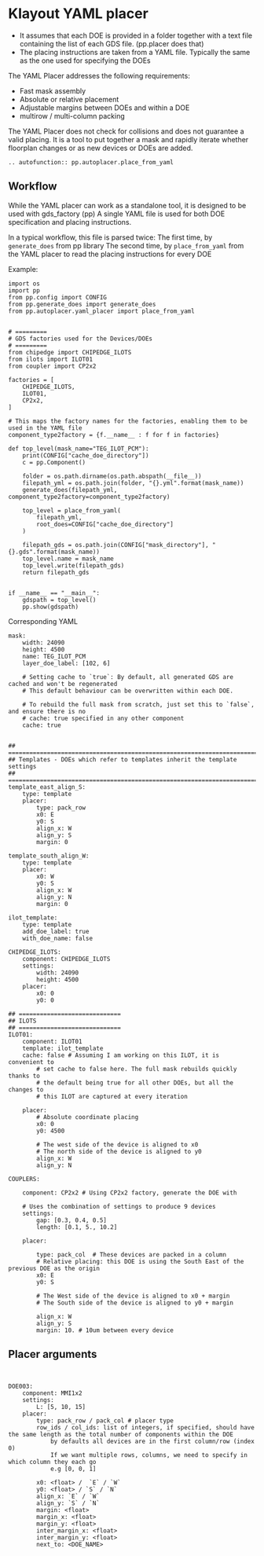 # Klayout YAML placer

- It assumes that each DOE is provided in a folder together with a text file containing the list of each GDS file. (pp.placer does that)
- The placing instructions are taken from a YAML file. Typically the same as the one
  used for specifying the DOEs

The YAML Placer addresses the following requirements:

- Fast mask assembly
- Absolute or relative placement
- Adjustable margins between DOEs and within a DOE
- multirow / multi-column packing

The YAML Placer does not check for collisions and does not guarantee a valid placing.
It is a tool to put together a mask and rapidly iterate whether floorplan changes or
as new devices or DOEs are added.

```eval_rst
.. autofunction:: pp.autoplacer.place_from_yaml
```

## Workflow

While the YAML placer can work as a standalone tool, it is designed to be used with gds_factory (pp)
A single YAML file is used for both DOE specification and placing instructions.

In a typical workflow, this file is parsed twice:
The first time, by `generate_does` from pp library
The second time, by `place_from_yaml` from the YAML placer to read the placing instructions for every DOE

Example:

```
import os
import pp
from pp.config import CONFIG
from pp.generate_does import generate_does
from pp.autoplacer.yaml_placer import place_from_yaml


# =========
# GDS factories used for the Devices/DOEs
# =========
from chipedge import CHIPEDGE_ILOTS
from ilots import ILOT01
from coupler import CP2x2

factories = [
    CHIPEDGE_ILOTS,
    ILOT01,
	CP2x2,
]

# This maps the factory names for the factories, enabling them to be used in the YAML file
component_type2factory = {f.__name__ : f for f in factories}

def top_level(mask_name="TEG_ILOT_PCM"):
    print(CONFIG["cache_doe_directory"])
    c = pp.Component()

    folder = os.path.dirname(os.path.abspath(__file__))
    filepath_yml = os.path.join(folder, "{}.yml".format(mask_name))
    generate_does(filepath_yml, component_type2factory=component_type2factory)

    top_level = place_from_yaml(
        filepath_yml,
        root_does=CONFIG["cache_doe_directory"]
    )

    filepath_gds = os.path.join(CONFIG["mask_directory"], "{}.gds".format(mask_name))
    top_level.name = mask_name
    top_level.write(filepath_gds)
    return filepath_gds


if __name__ == "__main__":
    gdspath = top_level()
    pp.show(gdspath)

```

Corresponding YAML

```
mask:
    width: 24090
    height: 4500
    name: TEG_ILOT_PCM
    layer_doe_label: [102, 6]

	# Setting cache to `true`: By default, all generated GDS are cached and won't be regenerated
	# This default behaviour can be overwritten within each DOE.

	# To rebuild the full mask from scratch, just set this to `false`, and ensure there is no
	# cache: true specified in any other component
    cache: true


## =======================================================================
## Templates - DOEs which refer to templates inherit the template settings
## =======================================================================
template_east_align_S:
    type: template
    placer:
        type: pack_row
        x0: E
        y0: S
        align_x: W
        align_y: S
        margin: 0

template_south_align_W:
    type: template
    placer:
        x0: W
        y0: S
        align_x: W
        align_y: N
        margin: 0

ilot_template:
    type: template
    add_doe_label: true
    with_doe_name: false

CHIPEDGE_ILOTS:
    component: CHIPEDGE_ILOTS
    settings:
        width: 24090
        height: 4500
    placer:
        x0: 0
        y0: 0

## =============================
## ILOTS
## =============================
ILOT01:
    component: ILOT01
    template: ilot_template
	cache: false # Assuming I am working on this ILOT, it is convenient to
		# set cache to false here. The full mask rebuilds quickly thanks to
		# the default being true for all other DOEs, but all the changes to
		# this ILOT are captured at every iteration

    placer:
		# Absolute coordinate placing
        x0: 0
        y0: 4500

		# The west side of the device is aligned to x0
		# The north side of the device is aligned to y0
        align_x: W
        align_y: N

COUPLERS:

	component: CP2x2 # Using CP2x2 factory, generate the DOE with

	# Uses the combination of settings to produce 9 devices
	settings:
		gap: [0.3, 0.4, 0.5]
		length: [0.1, 5., 10.2]

	placer:

		type: pack_col 	# These devices are packed in a column
		# Relative placing: this DOE is using the South East of the previous DOE as the origin
		x0: E
		y0: S

		# The West side of the device is aligned to x0 + margin
		# The South side of the device is aligned to y0 + margin

		align_x: W
		align_y: S
		margin: 10. # 10um between every device
```

## Placer arguments

```


DOE003:
	component: MMI1x2
	settings:
		L: [5, 10, 15]
	placer:
		type: pack_row / pack_col # placer type
		row_ids / col_ids: list of integers, if specified, should have the same length as the total number of components within the DOE
			by defaults all devices are in the first column/row (index 0)
			If we want multiple rows, columns, we need to specify in which column they each go
			e.g [0, 0, 1]

		x0: <float> /  `E` / `W`
		y0: <float> / `S` / `N`
		align_x: `E` / `W`
		align_y: `S` / `N`
		margin: <float>
		margin_x: <float>
		margin_y: <float>
		inter_margin_x: <float>
		inter_margin_y: <float>
		next_to: <DOE_NAME>

```
